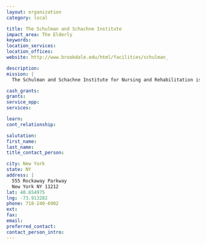 ```yaml
---
layout: organization
category: local

title: The Schulman and Schachne Institute
impact_area: The Elderly
keywords: 
location_services: 
location_offices: 
website: http://www.brookdale.edu/html/facilities/schulman_

description: 
mission: |
  The Schulman and Schachne Institute for Nursing and Rehabilitation is a voluntary, non-profit, residential healthcare facility dedicated to providing the highest quality of medical care in a homelike environment.  This supportive atmosphere is created by the Schulman and Schachne Institute's dedicated team of healthcare professionals, who are devoted to helping each individual regain health and strength while respecting individuality, dignity and autonomy.

cash_grants: 
grants: 
service_opp: 
services: 

learn: 
cont_relationship: 

salutation: 
first_name: 
last_name: 
title_contact_person: 

city: New York
state: NY
address: |
  555 Rockaway Parkway  
  New York NY 11212
lat: 40.654975
lng: -73.913282
phone: 718-240-6902
ext: 
fax: 
email: 
preferred_contact: 
contact_person_intro: 
---
```


